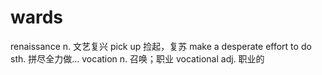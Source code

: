 # wards
renaissance n. 文艺复兴
pick up 捡起，复苏
make a desperate effort to do sth. 拼尽全力做...
vocation n. 召唤；职业
vocational adj. 职业的
